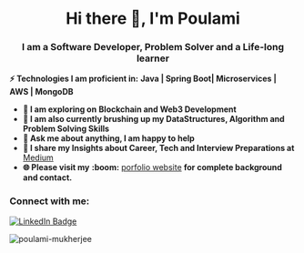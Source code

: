 <h1 align="center">Hi there 👋, I'm Poulami</h1>
<h3 align="center">I am a Software Developer, Problem Solver and a Life-long learner</h3>

<p>
    <span style="font-weight: bold;">⚡ Technologies I am proficient in:</span> <strong> Java | Spring Boot| Microservices | AWS | MongoDB </strong>
</p>
<ul>
    <li>
        <span style="font-weight: bold;">🔭 I am exploring on</span> <strong>Blockchain and Web3 Development</strong>
    </li>
    <li>
        <span style="font-weight: bold;">🌱 I am also currently brushing up my </span> <strong>DataStructures, Algorithm and Problem Solving Skills</strong>
    </li>
    <li>
        <span style="font-weight: bold;">💬 Ask me about anything, I am happy to help</span>
    </li>
    <li>
        <span style="font-weight: bold;">👨 I share my Insights about Career, Tech and Interview Preparations at </span> <a href="https://medium.com/@poulamimukherjee">Medium</a>
    </li>
    <li>
        <span style="font-weight: bold;">🌐 Please visit my</span> <span style="font-weight: bold;">:boom:</span> <a href="https://poulami-mukherjee.github.io/">porfolio website</a> <span style="font-weight: bold;">for complete background and contact.</span>
    </li>
</ul>

<h3 align="left">Connect with me:</h3>
<div id="badges">
  <a href="https://www.linkedin.com/in/poulamimukherjee0511/">
    <img src="https://img.shields.io/badge/LinkedIn-blue?style=for-the-badge&logo=linkedin&logoColor=white" alt="LinkedIn Badge"/>
  </a>  
</div>
<p><img align="center" src="https://github-readme-stats.vercel.app/api?username=poulami-mukherjee&show_icons=true&locale=en" alt="poulami-mukherjee" /></p>
